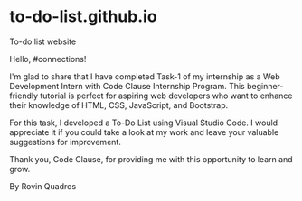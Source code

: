 # to-do-list.github.io
To-do list website

Hello, #connections!

I'm glad to share that I have completed Task-1 of my internship as a Web Development Intern with Code Clause Internship Program. This beginner-friendly tutorial is perfect for aspiring web developers who want to enhance their knowledge of HTML, CSS, JavaScript, and Bootstrap.

For this task, I developed a To-Do List using Visual Studio Code. I would appreciate it if you could take a look at my work and leave your valuable suggestions for improvement.

Thank you, Code Clause, for providing me with this opportunity to learn and grow.

By Rovin Quadros
